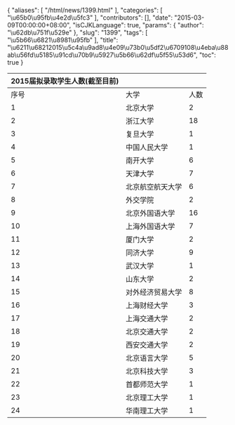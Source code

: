 {
    "aliases": [
        "/html/news/1399.html"
    ],
    "categories": [
        "\u65b0\u95fb\u4e2d\u5fc3"
    ],
    "contributors": [],
    "date": "2015-03-09T00:00:00+08:00",
    "isCJKLanguage": true,
    "params": {
        "author": "\u62db\u751f\u529e"
    },
    "slug": "1399",
    "tags": [
        "\u5b66\u6821\u8981\u95fb"
    ],
    "title": "\u6211\u68212015\u5c4a\u9ad8\u4e09\u73b0\u5df2\u6709108\u4eba\u88ab\u56fd\u5185\u91cd\u70b9\u5927\u5b66\u62df\u5f55\u53d6",
    "toc": true
}


| 2015届拟录取学生人数(截至目前) | | |
| --- | --- | --- |
| 序号 | 大学 | 人数 |
| 1 | 北京大学 | 2 |
| 2 | 浙江大学 | 18 |
| 3 | 复旦大学 | 1 |
| 4 | 中国人民大学 | 1 |
| 5 | 南开大学 | 6 |
| 6 | 天津大学 | 7 |
| 7 | 北京航空航天大学 | 6 |
| 8 | 外交学院 | 2 |
| 9 | 北京外国语大学 | 16 |
| 10 | 上海外国语大学 | 7 |
| 11 | 厦门大学 | 2 |
| 12 | 同济大学 | 9 |
| 13 | 武汉大学 | 1 |
| 14 | 山东大学 | 2 |
| 15 | 对外经济贸易大学 | 8 |
| 16 | 上海财经大学 | 3 |
| 17 | 上海交通大学 | 2 |
| 18 | 北京交通大学 | 2 |
| 19 | 西安交通大学 | 2 |
| 20 | 北京语言大学 | 5 |
| 21 | 北京科技大学 | 3 |
| 22 | 首都师范大学 | 1 |
| 23 | 北京理工大学 | 1 |
| 24 | 华南理工大学 | 1 |


